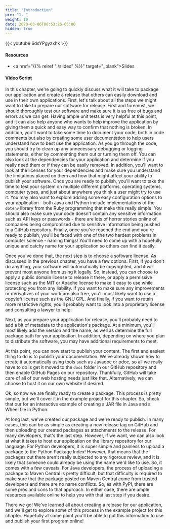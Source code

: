 ```yaml
---
title: "Introduction"
pre: "1. "
weight: 10
date: 2020-03-06T00:53:26-05:00
hidden: true
---
```


{{< youtube 6dsYPgyzxhk   >}}

#### Resources

* <a href="{{% relref "./slides" %}}" target="_blank">Slides</a>

#### Video Script

In this chapter, we're going to quickly discuss what it will take to package our application and create a release that others can easily download and use in their own applications. First, let's talk about all the steps we might want to take to prepare our software for release. First and foremost, we should thoroughly test our software and make sure it is as free of bugs and errors as we can get. Having ample unit tests is very helpful at this point, and it can also help anyone who wants to help improve the application by giving them a quick and easy way to confirm that nothing is broken. In addition, you'll want to take some time to document your code, both in code comments but also by creating some user documentation to help users understand how to best use the application. As you go through the code, you should try to clean up any unnecessary debugging or logging statements, either by commenting them out or turning them off. You can also look at the dependencies for your application and determine if you really need them or if they can be easily removed. In addition, you'll want to look at the licenses for your dependencies and make sure you understand the limitations placed on them and how that might affect your ability to publish your software. Once you are ready to publish, you'll want to take the time to test your system on multiple different platforms, operating systems, computer types, and just about anywhere you think a user might try to use it. You may also want to explore adding some easy configuration options to your application - both Java and Python include implementations of the `dotenv` library from the Ruby programming that make this really simple. You should also make sure your code doesn't contain any sensitive information such as API keys or passwords - there are lots of horror stories online of companies being compromised due to sensitive information being pushed to a GitHub repository. Finally, once you've reached the end and you're ready to publish, you'll be faced with one of the two hardest problems in computer science - naming things! You'll need to come up with a hopefully unique and catchy name for your application so others can find it easily.

Once you've done that, the next step is to choose a software license. As discussed in the previous chapter, you have a few options. First, if you don't do anything, your software will automatically be copyrighted, and it will prevent most anyone from using it legally. So, instead, you can choose to apply a public domain license to release it there, or apply a permissive license such as the MIT or Apache license to make it easy to use while protecting you from any liability. If you want to make sure any improvements or derivatives of your work are also free, you'll most likely want to use a copyleft license such as the GNU GPL. And finally, if you want to retain more restrictive rights, you'll probably want to look into a proprietary license and consulting a lawyer to help.

Next, as you prepare your application for release, you'll probably need to add a bit of metadata to the application's package. At a minimum, you'll most likely add the version and the name, as well as determine the full package path for your application. In addition, depending on where you plan to distribute the software, you may have additional requirements to meet.

At this point, you can now start to publish your content. The first and easiest thing to do is to publish your documentation. We've already shown how to create it automatically using tools such as Javadoc or pdoc, so all we really have to do is get it moved to the `docs` folder in our GitHub repository and then enable GitHub Pages on our repository. Thankfully, GitHub will take care of all of our web hosting needs just like that. Alternatively, we can choose to host it on our own website if desired.

Ok, so now we are finally ready to create a package. This process is pretty simple, but we'll cover it in the example project for this chapter. So, check that our for an interactive example of creating a JAR file in Java and a Wheel file in Python.

At long last, we've created our package and we're ready to publish. In many cases, this can be as simple as creating a new release tag on GitHub and then uploading our created packages as attachments to the release. For many developers, that's the last step. However, if we want, we can also look at what it takes to host our application on the library repository for our language. For Python developers, it is super simple and painless to upload a package to the Python Package Index! However, that means that the packages out there aren't really subjected to any rigorous review, and it is likely that someone could already be using the name we'd like to use. So, it comes with a few caveats. For Java developers, the process of uploading a package to Maven Central is pretty difficult, but that difficulty is required to make sure that the package posted on Maven Central come from trusted developers and there are no name conflicts. So, as with PyPI, there are some pros and cons to that approach. In either case, there are ample resources available online to help you with that last step if you desire.

There we go! We've learned all about creating a release for our application, and we'll get to explore some of this process in the example project for this chapter. Hopefully at some point you'll be able to put this information to use and publish your first program online!
